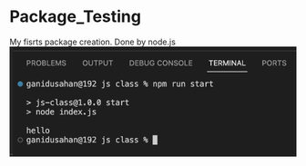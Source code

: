# Package_Testing
My fisrts package creation. Done by node.js
<img src="https://github.com/GANIDU2413/Package_Testing/blob/main/Screenshot%202023-10-08%20at%2021.14.26.png">
